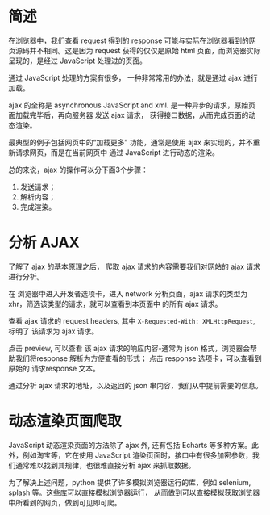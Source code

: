 # 简述

在浏览器中，我们查看 request 得到的 response 可能与实际在浏览器看到的网页源码并不相同。这是因为 request 获得的仅仅是原始 html 页面，而浏览器实际
呈现的，是经过 JavaScript 处理过的页面。

通过 JavaScript 处理的方案有很多， 一种非常常用的办法，就是通过 ajax 进行加载。

ajax 的全称是 asynchronous JavaScript and xml. 是一种异步的请求，原始页面加载完毕后，再向服务器 发送 ajax 请求，
获得接口数据，从而完成页面的动态渲染。

最典型的例子包括网页中的“加载更多” 功能，通常是使用 ajax 来实现的，并不重新请求网页，而是在当前网页中 通过 JavaScript 进行动态的渲染。

总的来说，ajax 的操作可以分下面3个步骤：

1. 发送请求；
2. 解析内容；
3. 完成渲染。 

# 分析 AJAX

了解了 ajax 的基本原理之后， 爬取 ajax 请求的内容需要我们对网站的 ajax 请求进行分析。

在 浏览器中进入开发者选项卡，进入 network 分析页面，ajax 请求的类型为 xhr，筛选该类型的请求，就可以查看到本页面中
的所有 ajax 请求。 

查看 ajax 请求的 request headers, 其中 `X-Requested-With: XMLHttpRequest`, 标明了 该请求为 ajax 请求。

点击 preview, 可以查看 该 ajax 请求的响应内容-通常为 json 格式，浏览器会帮助我们将response 解析为方便查看的形式；
点击 response 选项卡，可以查看到 原始的 请求response 文本。

通过分析 ajax 请求的地址，以及返回的 json 串内容，我们从中提前需要的信息。

# 动态渲染页面爬取

JavaScript 动态渲染页面的方法除了 ajax 外, 还有包括 Echarts 等多种方案。此外，例如淘宝等，它在使用 JavaScript 
渲染页面时，接口中有很多加密参数，我们通常难以找到其规律，也很难直接分析 ajax 来抓取数据。

为了解决上述问题，python 提供了许多模拟浏览器运行的库，例如 selenium, splash 等。这些库可以直接模拟浏览器运行，
从而做到可以直接模拟获取浏览器中所看到的网页，做到可见即可爬。

